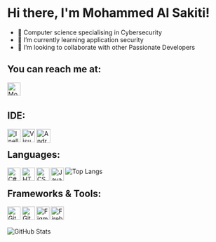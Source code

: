 # Hi there, I'm Mohammed Al Sakiti!

- 🔭 Computer science specialising in Cybersecurity 
- 🌱 I’m currently learning application security 
- 💞 I’m looking to collaborate with other Passionate Developers

## You can reach me at:
<a href="https://www.linkedin.com/in/mohammed-al-sakiti-693bb8167/">
    <img align="left" src="https://www.vectorlogo.zone/logos/linkedin/linkedin-icon.svg" alt="Mohammed Al Sakiti LinkedIn Profile" height="30px" width="30px" >
  </a>
<br/>
<br/>

## IDE:
<img align="left" alt="Inellij" width="30px" src="https://upload.wikimedia.org/wikipedia/commons/thumb/9/9c/IntelliJ_IDEA_Icon.svg/1024px-IntelliJ_IDEA_Icon.svg.png">
<img align="left" alt="Visual Studio Code" width="30px" src="https://cdn.jsdelivr.net/gh/devicons/devicon/icons/vscode/vscode-original.svg" />
<img align="left" alt="Android Studio" width="32px" src="https://cdn.jsdelivr.net/gh/devicons/devicon/icons/androidstudio/androidstudio-original.svg" />
<br/>

## Languages:
<img align="left" alt="C#" width="30px" src="https://cdn.jsdelivr.net/gh/devicons/devicon/icons/csharp/csharp-original.svg" />
<img align="left" alt="HTML" width="30px" src="https://www.vectorlogo.zone/logos/w3_html5/w3_html5-icon.svg" />
<img align="left" alt="CSS" width="30px" src="https://www.vectorlogo.zone/logos/w3_css/w3_css-icon.svg" />
<img align="left" alt="JavaScript" width="30px" src="https://cdn.jsdelivr.net/gh/devicons/devicon/icons/javascript/javascript-original.svg" />

![Top Langs](https://github-readme-stats.vercel.app/api/top-langs/?username=WhatIsFun&layout=compact&theme=radical)
<br/>

<!--## Database:
<img align="left" alt="MS SQL server" width="33px" src="https://cdn.jsdelivr.net/gh/devicons/devicon/icons/sqlsever/sqlite-original.svg" />
<br/>-->

## Frameworks & Tools:
<img align="left" alt="Git" width="30px" src="https://cdn.jsdelivr.net/gh/devicons/devicon/icons/git/git-original.svg" />
<img align="left" alt="GitHub" width="30px" src="https://user-images.githubusercontent.com/3369400/139447912-e0f43f33-6d9f-45f8-be46-2df5bbc91289.png" />
<img align="left" alt="Figma" width="30px" src="https://cdn.jsdelivr.net/gh/devicons/devicon/icons/figma/figma-original.svg" />
<img align="left" alt=Firebase" width="30px" src="https://www.vectorlogo.zone/logos/firebase/firebase-icon.svg" />
<br/>
<br/>

![GitHub Stats](https://github-readme-stats.vercel.app/api?username=WhatIsFun&theme=radical)



